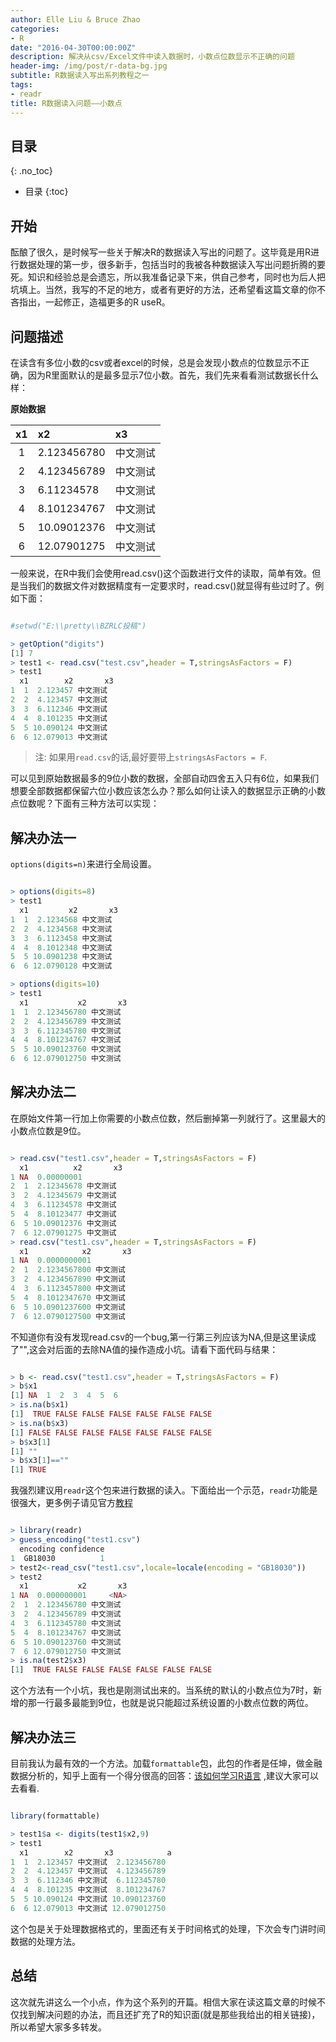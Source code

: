 ```yaml
---
author: Elle Liu & Bruce Zhao
categories:
- R
date: "2016-04-30T00:00:00Z"
description: 解决从csv/Excel文件中读入数据时，小数点位数显示不正确的问题
header-img: /img/post/r-data-bg.jpg
subtitle: R数据读入写出系列教程之一
tags:
- readr
title: R数据读入问题——小数点
---
```


## 目录
{: .no_toc}

* 目录
{:toc}


## 开始

酝酿了很久，是时候写一些关于解决R的数据读入写出的问题了。这毕竟是用R进行数据处理的第一步，很多新手，包括当时的我被各种数据读入写出问题折腾的要死。知识和经验总是会遗忘，所以我准备记录下来，供自己参考，同时也为后人把坑填上。当然，我写的不足的地方，或者有更好的方法，还希望看这篇文章的你不吝指出，一起修正，造福更多的R useR。

## 问题描述

在读含有多位小数的csv或者excel的时候，总是会发现小数点的位数显示不正确，因为R里面默认的是最多显示7位小数。首先，我们先来看看测试数据长什么样：

**原始数据**

x1  | x2 |x3|
:--:|:--|:--|
1|2.123456780|中文测试 |
2|4.123456789|中文测试 |
3|6.11234578|中文测试 |
4|8.101234767|中文测试 |
5|10.09012376|中文测试|
6|12.07901275|中文测试 |

一般来说，在R中我们会使用read.csv()这个函数进行文件的读取，简单有效。但是当我们的数据文件对数据精度有一定要求时，read.csv()就显得有些过时了。例如下面：

```r

#setwd("E:\\pretty\\BZRLC投稿")

> getOption("digits")
[1] 7
> test1 <- read.csv("test.csv",header = T,stringsAsFactors = F)
> test1
  x1        x2       x3
1  1  2.123457 中文测试
2  2  4.123457 中文测试
3  3  6.112346 中文测试
4  4  8.101235 中文测试
5  5 10.090124 中文测试
6  6 12.079013 中文测试

```

> 注: 如果用`read.csv`的话,最好要带上`stringsAsFactors = F`.

可以见到原始数据最多的9位小数的数据，全部自动四舍五入只有6位，如果我们想要全部数据都保留六位小数应该怎么办？那么如何让读入的数据显示正确的小数点位数呢？下面有三种方法可以实现：

## 解决办法一

`options(digits=n)`来进行全局设置。

```r

> options(digits=8)
> test1
  x1         x2       x3
1  1  2.1234568 中文测试
2  2  4.1234568 中文测试
3  3  6.1123458 中文测试
4  4  8.1012348 中文测试
5  5 10.0901238 中文测试
6  6 12.0790128 中文测试

> options(digits=10)
> test1
  x1           x2       x3
1  1  2.123456780 中文测试
2  2  4.123456789 中文测试
3  3  6.112345780 中文测试
4  4  8.101234767 中文测试
5  5 10.090123760 中文测试
6  6 12.079012750 中文测试

```


## 解决办法二

在原始文件第一行加上你需要的小数点位数，然后删掉第一列就行了。这里最大的小数点位数是9位。

```r

> read.csv("test1.csv",header = T,stringsAsFactors = F)
  x1          x2       x3
1 NA  0.00000001         
2  1  2.12345678 中文测试
3  2  4.12345679 中文测试
4  3  6.11234578 中文测试
5  4  8.10123477 中文测试
6  5 10.09012376 中文测试
7  6 12.07901275 中文测试
> read.csv("test1.csv",header = T,stringsAsFactors = F)
  x1            x2       x3
1 NA  0.0000000001         
2  1  2.1234567800 中文测试
3  2  4.1234567890 中文测试
4  3  6.1123457800 中文测试
5  4  8.1012347670 中文测试
6  5 10.0901237600 中文测试
7  6 12.0790127500 中文测试

```

不知道你有没有发现read.csv的一个bug,第一行第三列应该为NA,但是这里读成了"",这会对后面的去除NA值的操作造成小坑。请看下面代码与结果：

```r

> b <- read.csv("test1.csv",header = T,stringsAsFactors = F)
> b$x1
[1] NA  1  2  3  4  5  6
> is.na(b$x1)
[1]  TRUE FALSE FALSE FALSE FALSE FALSE FALSE
> is.na(b$x3)
[1] FALSE FALSE FALSE FALSE FALSE FALSE FALSE
> b$x3[1]
[1] ""
> b$x3[1]==""
[1] TRUE

```

我强烈建议用`readr`这个包来进行数据的读入。下面给出一个示范，`readr`功能是很强大，更多例子请见官方[教程](https://github.com/hadley/readr/blob/master/vignettes/column-types.Rmd)

```r

> library(readr)
> guess_encoding("test1.csv")
  encoding confidence
1  GB18030          1
> test2<-read_csv("test1.csv",locale=locale(encoding = "GB18030"))
> test2
  x1           x2       x3
1 NA  0.000000001     <NA>
2  1  2.123456780 中文测试
3  2  4.123456789 中文测试
4  3  6.112345780 中文测试
5  4  8.101234767 中文测试
6  5 10.090123760 中文测试
7  6 12.079012750 中文测试
> is.na(test2$x3)
[1]  TRUE FALSE FALSE FALSE FALSE FALSE FALSE

```

这个方法有一个小坑，我也是刚测试出来的。当系统的默认的小数点位为7时，新增的那一行最多最能到9位，也就是说只能超过系统设置的小数点位数的两位。

## 解决办法三

目前我认为最有效的一个方法。加载`formattable`包，此包的作者是任坤，做金融数据分析的，知乎上面有一个得分很高的回答：[该如何学习R语言](https://www.zhihu.com/question/21654166/answer/20038215) ,建议大家可以去看看.

```r

library(formattable)

> test1$a <- digits(test1$x2,9)
> test1
  x1        x2       x3            a
1  1  2.123457 中文测试  2.123456780
2  2  4.123457 中文测试  4.123456789
3  3  6.112346 中文测试  6.112345780
4  4  8.101235 中文测试  8.101234767
5  5 10.090124 中文测试 10.090123760
6  6 12.079013 中文测试 12.079012750

```

这个包是关于处理数据格式的，里面还有关于时间格式的处理，下次会专门讲时间数据的处理方法。

## 总结

这次就先讲这么一个小点，作为这个系列的开篇。相信大家在读这篇文章的时候不仅找到解决问题的办法，而且还扩充了R的知识面(就是那些我给出的相关链接)，所以希望大家多多转发。

